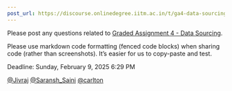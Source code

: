 ```yaml
---
post_url: https://discourse.onlinedegree.iitm.ac.in/t/ga4-data-sourcing-discussion-thread-tds-jan-2025/165959/1
---
```

Please post any questions related to [Graded Assignment 4 - Data Sourcing](https://exam.sanand.workers.dev/tds-2025-01-ga4).

Please use markdown code formatting (fenced code blocks) when sharing code (rather than screenshots). It’s easier for us to copy-paste and test.

Deadline: Sunday, February 9, 2025 6:29 PM

[@Jivraj](/u/jivraj) [@Saransh\_Saini](/u/saransh_saini) [@carlton](/u/carlton)